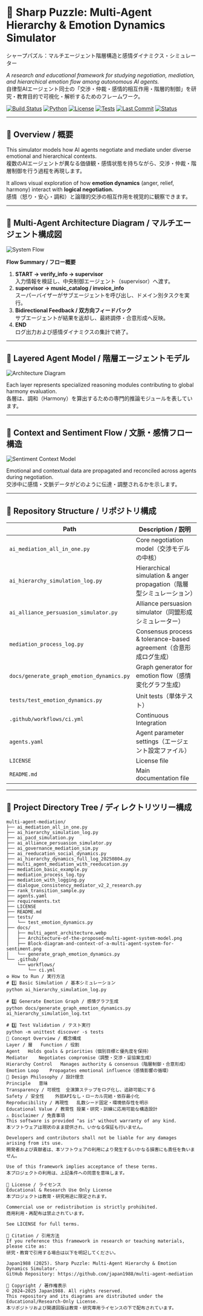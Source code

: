 # 🎯 Sharp Puzzle: Multi-Agent Hierarchy & Emotion Dynamics Simulator  
シャープパズル：マルチエージェント階層構造と感情ダイナミクス・シミュレーター  

_A research and educational framework for studying negotiation, mediation, and hierarchical emotion flow among autonomous AI agents._  
自律型AIエージェント同士の「交渉・仲裁・感情的相互作用・階層的制御」を研究・教育目的で可視化・解析するためのフレームワーク。  

[![Build Status](https://github.com/japan1988/multi-agent-mediation/actions/workflows/ci.yml/badge.svg)](https://github.com/japan1988/multi-agent-mediation/actions/workflows/ci.yml)
[![Python](https://img.shields.io/badge/python-3.8%2B-blue.svg)](https://www.python.org/)
[![License](https://img.shields.io/badge/license-Educational%20%2F%20Research-lightgrey.svg)](LICENSE)
[![Tests](https://img.shields.io/badge/tests-passing-success.svg)](https://github.com/japan1988/multi-agent-mediation/actions)
[![Last Commit](https://img.shields.io/github/last-commit/japan1988/multi-agent-mediation.svg)](https://github.com/japan1988/multi-agent-mediation/commits/main)
[![Status](https://img.shields.io/badge/status-active-brightgreen.svg)](https://github.com/japan1988/multi-agent-mediation)

---

## 🔷 Overview / 概要

This simulator models how AI agents negotiate and mediate under diverse emotional and hierarchical contexts.  
複数のAIエージェントが異なる価値観・感情状態を持ちながら、交渉・仲裁・階層制御を行う過程を再現します。  

It allows visual exploration of how **emotion dynamics** (anger, relief, harmony) interact with **logical negotiation.**  
感情（怒り・安心・調和）と論理的交渉の相互作用を視覚的に観察できます。  

---

## 🧠 Multi-Agent Architecture Diagram / マルチエージェント構成図

![System Flow](docs/multi_agent_architecture.webp)

**Flow Summary / フロー概要**
1. **START → verify_info → supervisor**  
   入力情報を検証し、中央制御エージェント（supervisor）へ渡す。  
2. **supervisor → music_catalog / invoice_info**  
   スーパーバイザーがサブエージェントを呼び出し、ドメイン別タスクを実行。  
3. **Bidirectional Feedback / 双方向フィードバック**  
   サブエージェントが結果を返却し、最終調停・合意形成へ反映。  
4. **END**  
   ログ出力および感情ダイナミクスの集計で終了。  

---

## 🧩 Layered Agent Model / 階層エージェントモデル

![Architecture Diagram](docs/Architecture-of-the-proposed-multi-agent-system-model.png)

Each layer represents specialized reasoning modules contributing to global harmony evaluation.  
各層は、調和（Harmony）を算出するための専門的推論モジュールを表しています。  

---

## 💫 Context and Sentiment Flow / 文脈・感情フロー構造

![Sentiment Context Model](docs/Block-diagram-and-context-of-a-multi-agent-system-for-sentiment.png)

Emotional and contextual data are propagated and reconciled across agents during negotiation.  
交渉中に感情・文脈データがどのように伝達・調整されるかを示します。  

---

## 📁 Repository Structure / リポジトリ構成

| Path | Description / 説明 |
|------|---------------------|
| `ai_mediation_all_in_one.py` | Core negotiation model（交渉モデルの中核） |
| `ai_hierarchy_simulation_log.py` | Hierarchical simulation & anger propagation（階層型シミュレーション） |
| `ai_alliance_persuasion_simulator.py` | Alliance persuasion simulator（同盟形成シミュレーター） |
| `mediation_process_log.py` | Consensus process & tolerance-based agreement（合意形成ログ生成） |
| `docs/generate_graph_emotion_dynamics.py` | Graph generator for emotion flow（感情変化グラフ生成） |
| `tests/test_emotion_dynamics.py` | Unit tests（単体テスト） |
| `.github/workflows/ci.yml` | Continuous Integration |
| `agents.yaml` | Agent parameter settings（エージェント設定ファイル） |
| `LICENSE` | License file |
| `README.md` | Main documentation file |

---

## 📂 Project Directory Tree / ディレクトリツリー構成

```plaintext
multi-agent-mediation/
├── ai_mediation_all_in_one.py
├── ai_hierarchy_simulation_log.py
├── ai_pacd_simulation.py
├── ai_alliance_persuasion_simulator.py
├── ai_governance_mediation_sim.py
├── ai_reeducation_social_dynamics.py
├── ai_hierarchy_dynamics_full_log_20250804.py
├── multi_agent_mediation_with_reeducation.py
├── mediation_basic_example.py
├── mediation_process_log.tpy
├── mediation_with_logging.py
├── dialogue_consistency_mediator_v2_2_research.py
├── rank_transition_sample.py
├── agents.yaml
├── requirements.txt
├── LICENSE
├── README.md
├── tests/
│   └── test_emotion_dynamics.py
├── docs/
│   ├── multi_agent_architecture.webp
│   ├── Architecture-of-the-proposed-multi-agent-system-model.png
│   ├── Block-diagram-and-context-of-a-multi-agent-system-for-sentiment.png
│   └── generate_graph_emotion_dynamics.py
└── .github/
    └── workflows/
        └── ci.yml
⚙️ How to Run / 実行方法
# 1️⃣ Basic Simulation / 基本シミュレーション
python ai_hierarchy_simulation_log.py

# 2️⃣ Generate Emotion Graph / 感情グラフ生成
python docs/generate_graph_emotion_dynamics.py ai_hierarchy_simulation_log.txt

# 3️⃣ Test Validation / テスト実行
python -m unittest discover -s tests
🧩 Concept Overview / 概念構成
Layer / 層	Function / 役割
Agent	Holds goals & priorities（個別目標と優先度を保持）
Mediator	Negotiates compromise（調整・交渉・妥協案生成）
Hierarchy Control	Manages authority & consensus（階層制御・合意形成）
Emotion Loop	Propagates emotional influence（感情影響の循環）
🧪 Design Philosophy / 設計理念
Principle	意味
Transparency / 可視性	全演算ステップをログ化し、追跡可能にする
Safety / 安全性	外部APIなし・ローカル完結・依存最小化
Reproducibility / 再現性	乱数シード固定・環境依存性を明示
Educational Value / 教育性	授業・研究・訓練に応用可能な構造設計
⚠️ Disclaimer / 免責事項
This software is provided "as is" without warranty of any kind.
本ソフトウェアは現状のまま提供され、いかなる保証も行いません。

Developers and contributors shall not be liable for any damages arising from its use.
開発者および貢献者は、本ソフトウェアの利用により発生するいかなる損害にも責任を負いません。

Use of this framework implies acceptance of these terms.
本プロジェクトの利用は、上記条件への同意を意味します。

📜 License / ライセンス
Educational & Research Use Only License
本プロジェクトは教育・研究用途に限定されます。

Commercial use or redistribution is strictly prohibited.
商用利用・再配布は禁止されています。

See LICENSE for full terms.

🧾 Citation / 引用方法
If you reference this framework in research or teaching materials, please cite as:
研究・教育で引用する場合は以下を明記してください。

Japan1988 (2025). Sharp Puzzle: Multi-Agent Hierarchy & Emotion Dynamics Simulator.
GitHub Repository: https://github.com/japan1988/multi-agent-mediation

🪪 Copyright / 著作権表示
© 2024–2025 Japan1988. All rights reserved.
This repository and its diagrams are distributed under the Educational/Research-Only License.
本リポジトリおよび関連図版は教育・研究専用ライセンスの下で配布されています。

